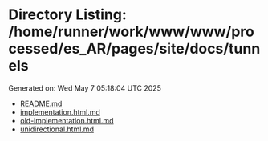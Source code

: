 # Directory Listing: /home/runner/work/www/www/processed/es_AR/pages/site/docs/tunnels
Generated on: Wed May  7 05:18:04 UTC 2025

- [README.md](README.md)
- [implementation.html.md](implementation.html.md)
- [old-implementation.html.md](old-implementation.html.md)
- [unidirectional.html.md](unidirectional.html.md)
